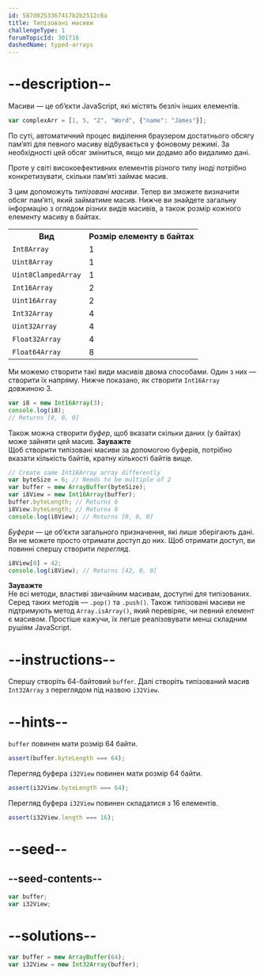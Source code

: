 ```yaml
---
id: 587d8253367417b2b2512c6a
title: Типізовані масиви
challengeType: 1
forumTopicId: 301716
dashedName: typed-arrays
---
```


# --description--

Масиви — це об’єкти JavaScript, які містять безліч інших елементів.

```js
var complexArr = [1, 5, "2", "Word", {"name": "James"}];
```

По суті, автоматичний процес виділення браузером достатнього обсягу пам’яті для певного масиву відбувається у фоновому режимі. За необхідності цей обсяг зміниться, якщо ми додамо або видалимо дані.

Проте у світі високоефективних елементів різного типу іноді потрібно конкретизувати, скільки пам’яті займає масив.

З цим допоможуть <dfn>типізовані масиви</dfn>. Тепер ви зможете визначити обсяг пам’яті, який займатиме масив. Нижче ви знайдете загальну інформацію з оглядом різних видів масивів, а також розмір кожного елементу масиву в байтах.

<table><tbody><tr><th>Вид</th><th>Розмір елементу в байтах</th></tr><tr><td><code>Int8Array</code></td><td>1</td></tr><tr><td><code>Uint8Array</code></td><td>1</td></tr><tr><td><code>Uint8ClampedArray</code></td><td>1</td></tr><tr><td><code>Int16Array</code></td><td>2</td></tr><tr><td><code>Uint16Array</code></td><td>2</td></tr><tr><td><code>Int32Array</code></td><td>4</td></tr><tr><td><code>Uint32Array</code></td><td>4</td></tr><tr><td><code>Float32Array</code></td><td>4</td></tr><tr><td><code>Float64Array</code></td><td>8</td></tr></tbody></table>

Ми можемо створити такі види масивів двома способами. Один з них — створити їх напряму. Нижче показано, як створити `Int16Array` довжиною 3.

```js
var i8 = new Int16Array(3);
console.log(i8);
// Returns [0, 0, 0]
```

Також можна створити <dfn>буфер</dfn>, щоб вказати скільки даних (у байтах) може зайняти цей масив. **Зауважте**  
Щоб створити типізовані масиви за допомогою буферів, потрібно вказати кількість байтів, кратну кількості байтів вище.

```js
// Create same Int16Array array differently
var byteSize = 6; // Needs to be multiple of 2
var buffer = new ArrayBuffer(byteSize);
var i8View = new Int16Array(buffer);
buffer.byteLength; // Returns 6
i8View.byteLength; // Returns 6
console.log(i8View); // Returns [0, 0, 0]
```

<dfn>Буфери</dfn> — це об’єкти загального призначення, які лише зберігають дані. Ви не можете просто отримати доступ до них. Щоб отримати доступ, ви повинні спершу створити <dfn>перегляд</dfn>.

```js
i8View[0] = 42;
console.log(i8View); // Returns [42, 0, 0]
```

**Зауважте**  
Не всі методи, властиві звичайним масивам, доступні для типізованих. Серед таких методів — `.pop()` та `.push()`. Також типізовані масиви не підтримують метод `Array.isArray()`, який перевіряє, чи певний елемент є масивом. Простіше кажучи, їх легше реалізовувати менш складним рушіям JavaScript.

# --instructions--

Спершу створіть 64-байтовий `buffer`. Далі створіть типізований масив `Int32Array` з переглядом під назвою `i32View`.

# --hints--

`buffer` повинен мати розмір 64 байти.

```js
assert(buffer.byteLength === 64);
```

Перегляд буфера `i32View` повинен мати розмір 64 байти.

```js
assert(i32View.byteLength === 64);
```

Перегляд буфера `i32View` повинен складатися з 16 елементів.

```js
assert(i32View.length === 16);
```

# --seed--

## --seed-contents--

```js
var buffer;
var i32View;
```

# --solutions--

```js
var buffer = new ArrayBuffer(64);
var i32View = new Int32Array(buffer);
```
